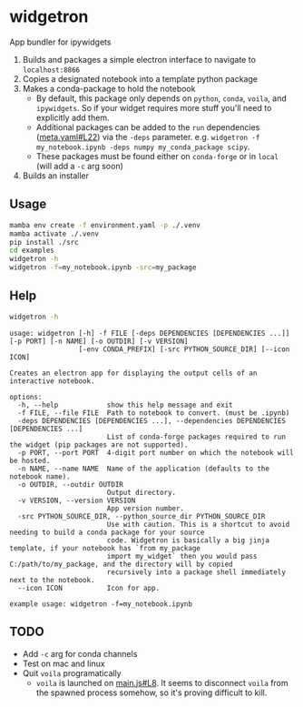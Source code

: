 # widgetron
App bundler for ipywidgets

1. Builds and packages a simple electron interface to navigate to `localhost:8866`
2. Copies a designated notebook into a template python package
3. Makes a conda-package to hold the notebook
   - By default, this package only depends on `python`, `conda`, `voila`, and `ipywidgets`. So if your widget requires more stuff you'll need to explicitly add them.
   - Additional packages can be added to the `run` dependencies ([meta.yaml#L22](https://github.com/JoelStansbury/widgetron/blob/main/src/widgetron/templates/recipe/meta.yaml#L22)) via the `-deps` parameter. e.g. `widgetron -f my_notebook.ipynb -deps numpy my_conda_package scipy`.
   - These packages must be found either on `conda-forge` or in `local` (will add a `-c` arg soon)
4. Builds an installer

## Usage
```bash
mamba env create -f environment.yaml -p ./.venv
mamba activate ./.venv
pip install ./src
cd examples
widgetron -h
widgetron -f=my_notebook.ipynb -src=my_package
```

## Help
```bash
widgetron -h
```
```
usage: widgetron [-h] -f FILE [-deps DEPENDENCIES [DEPENDENCIES ...]] [-p PORT] [-n NAME] [-o OUTDIR] [-v VERSION]
                 [-env CONDA_PREFIX] [-src PYTHON_SOURCE_DIR] [--icon ICON]

Creates an electron app for displaying the output cells of an interactive notebook.

options:
  -h, --help            show this help message and exit
  -f FILE, --file FILE  Path to notebook to convert. (must be .ipynb)
  -deps DEPENDENCIES [DEPENDENCIES ...], --dependencies DEPENDENCIES [DEPENDENCIES ...]
                        List of conda-forge packages required to run the widget (pip packages are not supported).
  -p PORT, --port PORT  4-digit port number on which the notebook will be hosted.
  -n NAME, --name NAME  Name of the application (defaults to the notebook name).
  -o OUTDIR, --outdir OUTDIR
                        Output directory.
  -v VERSION, --version VERSION
                        App version number.
  -src PYTHON_SOURCE_DIR, --python_source_dir PYTHON_SOURCE_DIR
                        Use with caution. This is a shortcut to avoid needing to build a conda package for your source
                        code. Widgetron is basically a big jinja template, if your notebook has `from my_package
                        import my_widget` then you would pass C:/path/to/my_package, and the directory will by copied
                        recursively into a package shell immediately next to the notebook.
  --icon ICON           Icon for app.

example usage: widgetron -f=my_notebook.ipynb
```

## TODO
- Add `-c` arg for conda channels
- Test on mac and linux
- Quit `voila` programatically
  - `voila` is launched on [main.js#L8](https://github.com/JoelStansbury/widgetron/blob/main/src/widgetron/templates/electron/main.js#L8). It seems to disconnect `voila` from the spawned process somehow, so it's proving difficult to kill.
